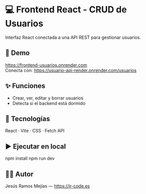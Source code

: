 # 💻 Frontend React - CRUD de Usuarios

Interfaz React conectada a una API REST para gestionar usuarios.

## 🔗 Demo
https://frontend-usuarios.onrender.com  
Conecta con: https://usuario-api-render.onrender.com/usuarios

## ✨ Funciones
- Crear, ver, editar y borrar usuarios
- Detecta si el backend está dormido

## 🧰 Tecnologías
React · Vite · CSS · Fetch API

## ▶️ Ejecutar en local
npm install
npm run dev

## 🧑‍💻 Autor
Jesús Ramos Mejías — https://jr-code.es
